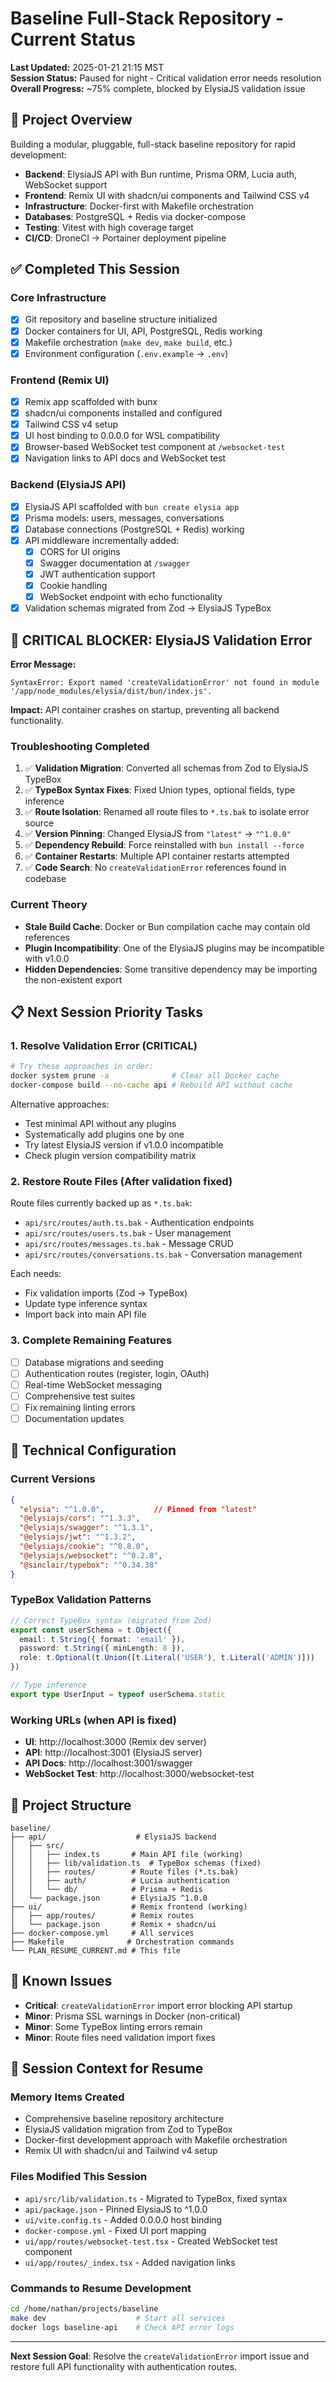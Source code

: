 # Baseline Full-Stack Repository - Current Status

**Last Updated:** 2025-01-21 21:15 MST  
**Session Status:** Paused for night - Critical validation error needs resolution  
**Overall Progress:** ~75% complete, blocked by ElysiaJS validation issue

## 🎯 Project Overview

Building a modular, pluggable, full-stack baseline repository for rapid development:
- **Backend**: ElysiaJS API with Bun runtime, Prisma ORM, Lucia auth, WebSocket support
- **Frontend**: Remix UI with shadcn/ui components and Tailwind CSS v4
- **Infrastructure**: Docker-first with Makefile orchestration
- **Databases**: PostgreSQL + Redis via docker-compose
- **Testing**: Vitest with high coverage target
- **CI/CD**: DroneCI → Portainer deployment pipeline

## ✅ Completed This Session

### Core Infrastructure
- [x] Git repository and baseline structure initialized
- [x] Docker containers for UI, API, PostgreSQL, Redis working
- [x] Makefile orchestration (`make dev`, `make build`, etc.)
- [x] Environment configuration (`.env.example` → `.env`)

### Frontend (Remix UI)
- [x] Remix app scaffolded with bunx
- [x] shadcn/ui components installed and configured
- [x] Tailwind CSS v4 setup
- [x] UI host binding to 0.0.0.0 for WSL compatibility
- [x] Browser-based WebSocket test component at `/websocket-test`
- [x] Navigation links to API docs and WebSocket test

### Backend (ElysiaJS API)
- [x] ElysiaJS API scaffolded with `bun create elysia app`
- [x] Prisma models: users, messages, conversations
- [x] Database connections (PostgreSQL + Redis) working
- [x] API middleware incrementally added:
  - [x] CORS for UI origins
  - [x] Swagger documentation at `/swagger`
  - [x] JWT authentication support
  - [x] Cookie handling
  - [x] WebSocket endpoint with echo functionality
- [x] Validation schemas migrated from Zod → ElysiaJS TypeBox

## 🚨 CRITICAL BLOCKER: ElysiaJS Validation Error

**Error Message:**
```
SyntaxError: Export named 'createValidationError' not found in module '/app/node_modules/elysia/dist/bun/index.js'.
```

**Impact:** API container crashes on startup, preventing all backend functionality.

### Troubleshooting Completed
1. ✅ **Validation Migration**: Converted all schemas from Zod to ElysiaJS TypeBox
2. ✅ **TypeBox Syntax Fixes**: Fixed Union types, optional fields, type inference
3. ✅ **Route Isolation**: Renamed all route files to `*.ts.bak` to isolate error source
4. ✅ **Version Pinning**: Changed ElysiaJS from `"latest"` → `"^1.0.0"`
5. ✅ **Dependency Rebuild**: Force reinstalled with `bun install --force`
6. ✅ **Container Restarts**: Multiple API container restarts attempted
7. ✅ **Code Search**: No `createValidationError` references found in codebase

### Current Theory
- **Stale Build Cache**: Docker or Bun compilation cache may contain old references
- **Plugin Incompatibility**: One of the ElysiaJS plugins may be incompatible with v1.0.0
- **Hidden Dependencies**: Some transitive dependency may be importing the non-existent export

## 📋 Next Session Priority Tasks

### 1. Resolve Validation Error (CRITICAL)
```bash
# Try these approaches in order:
docker system prune -a              # Clear all Docker cache
docker-compose build --no-cache api # Rebuild API without cache
```

Alternative approaches:
- Test minimal API without any plugins
- Systematically add plugins one by one
- Try latest ElysiaJS version if v1.0.0 incompatible
- Check plugin version compatibility matrix

### 2. Restore Route Files (After validation fixed)
Route files currently backed up as `*.ts.bak`:
- `api/src/routes/auth.ts.bak` - Authentication endpoints
- `api/src/routes/users.ts.bak` - User management
- `api/src/routes/messages.ts.bak` - Message CRUD
- `api/src/routes/conversations.ts.bak` - Conversation management

Each needs:
- Fix validation imports (Zod → TypeBox)
- Update type inference syntax
- Import back into main API file

### 3. Complete Remaining Features
- [ ] Database migrations and seeding
- [ ] Authentication routes (register, login, OAuth)
- [ ] Real-time WebSocket messaging
- [ ] Comprehensive test suites
- [ ] Fix remaining linting errors
- [ ] Documentation updates

## 🔧 Technical Configuration

### Current Versions
```json
{
  "elysia": "^1.0.0",           // Pinned from "latest"
  "@elysiajs/cors": "^1.3.3",
  "@elysiajs/swagger": "^1.3.1",
  "@elysiajs/jwt": "^1.3.2",
  "@elysiajs/cookie": "^0.8.0",
  "@elysiajs/websocket": "^0.2.8",
  "@sinclair/typebox": "^0.34.38"
}
```

### TypeBox Validation Patterns
```typescript
// Correct TypeBox syntax (migrated from Zod)
export const userSchema = t.Object({
  email: t.String({ format: 'email' }),
  password: t.String({ minLength: 8 }),
  role: t.Optional(t.Union([t.Literal('USER'), t.Literal('ADMIN')]))
})

// Type inference
export type UserInput = typeof userSchema.static
```

### Working URLs (when API is fixed)
- **UI**: http://localhost:3000 (Remix dev server)
- **API**: http://localhost:3001 (ElysiaJS server)
- **API Docs**: http://localhost:3001/swagger
- **WebSocket Test**: http://localhost:3000/websocket-test

## 📁 Project Structure
```
baseline/
├── api/                    # ElysiaJS backend
│   ├── src/
│   │   ├── index.ts       # Main API file (working)
│   │   ├── lib/validation.ts  # TypeBox schemas (fixed)
│   │   ├── routes/        # Route files (*.ts.bak)
│   │   ├── auth/          # Lucia authentication
│   │   └── db/            # Prisma + Redis
│   └── package.json       # ElysiaJS ^1.0.0
├── ui/                    # Remix frontend (working)
│   ├── app/routes/        # Remix routes
│   └── package.json       # Remix + shadcn/ui
├── docker-compose.yml     # All services
├── Makefile              # Orchestration commands
└── PLAN_RESUME_CURRENT.md # This file
```

## 🐛 Known Issues
- **Critical**: `createValidationError` import error blocking API startup
- **Minor**: Prisma SSL warnings in Docker (non-critical)
- **Minor**: Some TypeBox linting errors remain
- **Minor**: Route files need validation import fixes

## 💾 Session Context for Resume

### Memory Items Created
- Comprehensive baseline repository architecture
- ElysiaJS validation migration from Zod to TypeBox
- Docker-first development approach with Makefile orchestration
- Remix UI with shadcn/ui and Tailwind v4 setup

### Files Modified This Session
- `api/src/lib/validation.ts` - Migrated to TypeBox, fixed syntax
- `api/package.json` - Pinned ElysiaJS to ^1.0.0
- `ui/vite.config.ts` - Added 0.0.0.0 host binding
- `docker-compose.yml` - Fixed UI port mapping
- `ui/app/routes/websocket-test.tsx` - Created WebSocket test component
- `ui/app/routes/_index.tsx` - Added navigation links

### Commands to Resume Development
```bash
cd /home/nathan/projects/baseline
make dev                    # Start all services
docker logs baseline-api    # Check API error logs
```

---

**Next Session Goal**: Resolve the `createValidationError` import issue and restore full API functionality with authentication routes.
